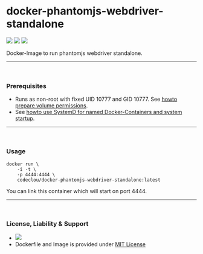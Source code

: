# docker-phantomjs-webdriver-standalone

[![](https://codeclou.github.io/doc/badges/generated/docker-image-size-200.svg)](https://hub.docker.com/r/codeclou/docker-phantomjs-webdriver-standalone/tags/) [![](https://codeclou.github.io/doc/badges/generated/docker-from-ubuntu-16.04.svg)](https://www.ubuntu.com/) [![](https://codeclou.github.io/doc/badges/generated/docker-run-as-non-root.svg)](https://docs.docker.com/engine/reference/builder/#/user)

Docker-Image to run phantomjs webdriver standalone.

-----

&nbsp;

### Prerequisites

 * Runs as non-root with fixed UID 10777 and GID 10777. See [howto prepare volume permissions](https://github.com/codeclou/doc/blob/master/docker/README.md).
 * See [howto use SystemD for named Docker-Containers and system startup](https://github.com/codeclou/doc/blob/master/docker/README.md).

-----

&nbsp;

### Usage

```
docker run \
    -i -t \
    -p 4444:4444 \
    codeclou/docker-phantomjs-webdriver-standalone:latest
```

You can link this container which will start on port 4444.


----

&nbsp;

### License, Liability & Support

 * [![](https://codeclou.github.io/doc/docker-warranty-notice.svg?v1)](https://github.com/codeclou/docker-phantomjs-webdriver-standalone/blob/master/LICENSE.md)
 * Dockerfile and Image is provided under [MIT License](https://github.com/codeclou/docker-phantomjs-webdriver-standalone/blob/master/LICENSE.md)

